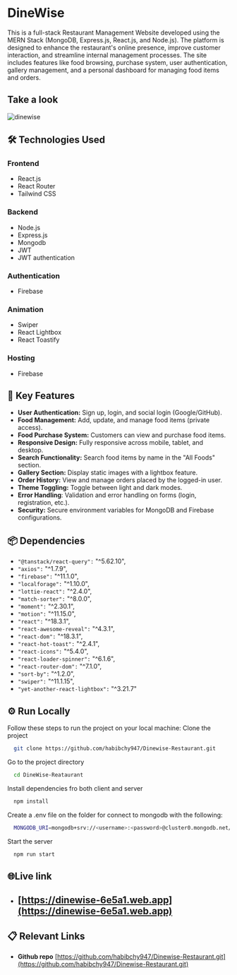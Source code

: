 
# DineWise

This is a full-stack Restaurant Management Website developed using the MERN Stack (MongoDB, Express.js, React.js, and Node.js). The platform is designed to enhance the restaurant's online presence, improve customer interaction, and streamline internal management processes. The site includes features like food browsing, purchase system, user authentication, gallery management, and a personal dashboard for managing food items and orders.





## Take a look
![dinewise](https://github.com/user-attachments/assets/0324f419-0c79-4e75-a8dc-74ec106ca41a)
## 🛠️ Technologies Used
### Frontend
- React.js
- React Router
- Tailwind CSS
### Backend
- Node.js
- Express.js
- Mongodb
- JWT
- JWT authentication
### Authentication
- Firebase
### Animation
- Swiper
- React Lightbox 
- React Toastify
### Hosting
- Firebase






## 🔑 Key Features

- **User Authentication:** Sign up, login, and social login (Google/GitHub).
- **Food Management:** Add, update, and manage food items (private access).
- **Food Purchase System:** Customers can view and purchase food items.
- **Responsive Design:** Fully responsive across mobile, tablet, and desktop.
- **Search Functionality:** Search food items by name in the "All Foods" section.
- **Gallery Section:** Display static images with a lightbox feature.
- **Order History:** View and manage orders placed by the logged-in user.
- **Theme Toggling:** Toggle between light and dark modes.
- **Error Handling**: Validation and error handling on forms (login, registration, etc.).
- **Security:** Secure environment variables for MongoDB and Firebase configurations.







    
## 📦 Dependencies
- `"@tanstack/react-query":` "^5.62.10",
- `"axios":` "^1.7.9",
- `"firebase":` "^11.1.0",
- `"localforage":` "^1.10.0",
- `"lottie-react":` "^2.4.0",
- `"match-sorter":` "^8.0.0",
- `"moment":` "^2.30.1",
- `"motion":` "^11.15.0",
- `"react":` "^18.3.1",
- `"react-awesome-reveal":` "^4.3.1",
- `"react-dom":` "^18.3.1",
- `"react-hot-toast":` "^2.4.1",
- `"react-icons":` "^5.4.0",
- `"react-loader-spinner":` "^6.1.6",
- `"react-router-dom":` "^7.1.0",
- `"sort-by":` "^1.2.0",
- `"swiper":` "^11.1.15",
- `"yet-another-react-lightbox":` "^3.21.7"
## ⚙️ Run Locally
Follow these steps to run the project on your local machine: 
Clone the project

```bash
  git clone https://github.com/habibchy947/Dinewise-Restaurant.git
```

Go to the project directory

```bash
  cd DineWise-Reataurant
```

Install dependencies fro both client and server

```bash
  npm install
```
Create a .env file on the folder for connect to mongodb with the following:
```bash
  MONGODB_URI=mongodb+srv://<username>:<password>@cluster0.mongodb.net/restaurant_db?retryWrites=true&w=majority
```

Start the server

```bash
  npm run start
```


## 🌐Live link

- ## [https://dinewise-6e5a1.web.app](https://dinewise-6e5a1.web.app)




## 📋 Relevant Links
- **Github repo**  [https://github.com/habibchy947/Dinewise-Restaurant.git](https://github.com/habibchy947/Dinewise-Restaurant.git)


